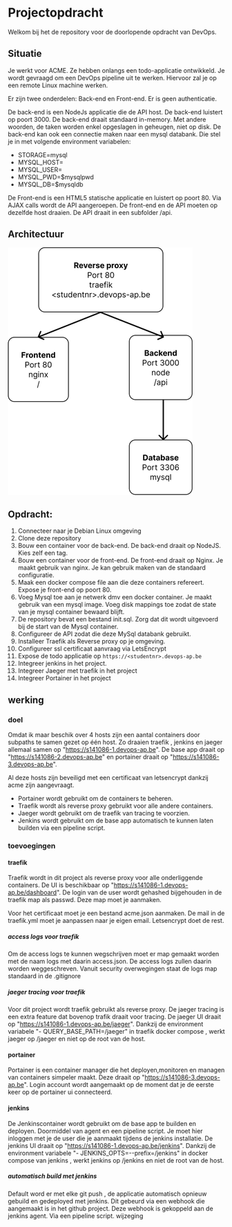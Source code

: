 # Projectopdracht

Welkom bij het de repository voor de doorlopende opdracht van DevOps. 

## Situatie

Je werkt voor ACME. Ze hebben onlangs een todo-applicatie ontwikkeld. 
Je wordt gevraagd om een DevOps pipeline uit te werken. Hiervoor zal je op een remote Linux machine werken.

Er zijn twee onderdelen: Back-end en Front-end. Er is geen authenticatie.

De back-end is een NodeJs applicatie die de API host. De back-end luistert op poort 3000. 
De back-end draait standaard in-memory. Met andere woorden, de taken worden enkel opgeslagen in geheugen, niet op disk. 
De back-end kan ook een connectie maken naar een mysql databank. Die stel je in met volgende environment variabelen:

* STORAGE=mysql
* MYSQL_HOST=<hostname>
* MYSQL_USER=<username>
* MYSQL_PWD=$mysqlpwd 
* MYSQL_DB=$mysqldb

De Front-end is een HTML5 statische applicatie en luistert op poort 80. 
Via AJAX calls wordt de API aangeroepen. De front-end en de API moeten op dezelfde host draaien. 
De API draait in een subfolder /api.

## Architectuur

![Architectuur](./architectuur.png)

## Opdracht:

1. Connecteer naar je Debian Linux omgeving
1. Clone deze repository
1. Bouw een container voor de back-end. De back-end draait op NodeJS. Kies zelf een tag.
1. Bouw een container voor de front-end. De front-end draait op Nginx. Je maakt gebruik van nginx. Je kan gebruik maken van de standaard configuratie.
1. Maak een docker compose file aan die deze containers refereert. Expose je front-end op poort 80.
1. Voeg Mysql toe aan je netwerk dmv een docker container. Je maakt gebruik van een mysql image. Voeg disk mappings toe zodat de state van je mysql container bewaard blijft.
1. De repository bevat een bestand init.sql. Zorg dat dit wordt uitgevoerd bij de start van de Mysql container. 
1. Configureer de API zodat die deze MySql databank gebruikt.
1. Installeer Traefik als Reverse proxy op je omgeving.
1. Configureer ssl certificaat aanvraag via LetsEncrypt
1. Expose de todo applicatie op ```https://<studentnr>.devops-ap.be```
1. Integreer jenkins in het project.
1. Integreer Jaeger met traefik in het project
1. Integreer Portainer in het project

## werking
### doel
Omdat ik maar beschik over 4 hosts zijn een aantal containers door subpaths te samen gezet op één host. Zo draaien traefik , jenkins en jaeger allemaal samen op "https://s141086-1.devops-ap.be". De base app draait op "https://s141086-2.devops-ap.be" en portainer draait op "https://s141086-3.devops-ap.be". 

Al deze hosts zijn beveiligd met een certificaat van letsencrypt dankzij acme zijn aangevraagt. 
- Portainer wordt gebruikt om de containers te beheren. 
- Traefik wordt als reverse proxy gebruikt voor alle andere containers. 
- Jaeger wordt gebruikt om de traefik van tracing te voorzien. 
- Jenkins wordt gebruikt om de base app automatisch te kunnen laten builden via een pipeline script. 

### toevoegingen
#### traefik
Traefik wordt in dit project als reverse proxy voor alle onderliggende containers. De UI is beschikbaar op "https://s141086-1.devops-ap.be/dashboard". De login van de user wordt gehashed bijgehouden in de traefik map als passwd. Deze map moet je aanmaken. 

Voor het certificaat moet je een bestand acme.json aanmaken. De mail in de traefik.yml moet je aanpassen naar je eigen email. Letsencrypt doet de rest. 

##### access logs voor traefik
Om de access logs te kunnen wegschrijven moet er map gemaakt worden met de naam logs met daarin access.json. De access logs zullen daarin worden weggeschreven. Vanuit security overwegingen staat de logs map standaard in de .gitignore

##### jaeger tracing voor traefik
Voor dit project wordt traefik gebruikt als reverse proxy. De jaeger tracing is een extra feature dat bovenop trafik draait voor tracing. De jaeger UI draait op "https://s141086-1.devops-ap.be/jaeger". Dankzij de environment variabele "- QUERY_BASE_PATH=/jaeger" in traefik docker compose , werkt jaeger op /jaeger en niet op de root van de host.

#### portainer
Portainer is een container manager die het deployen,monitoren en managen van containers simpeler maakt. Deze draait op "https://s141086-3.devops-ap.be". Login account wordt aangemaakt op de moment dat je de eerste keer op de portainer ui connecteerd.

#### jenkins
De Jenkinscontainer wordt gebruikt om de base app te builden en deployen. Doormiddel van agent en een pipeline script. Je moet hier inloggen met je de user die je aanmaakt tijdens de jenkins installatie. De jenkins UI draait op "https://s141086-1.devops-ap.be/jenkins". Dankzij de environment variabele "- JENKINS_OPTS=--prefix=/jenkins" in docker compose van jenkins , werkt jenkins op /jenkins en niet de root van de host.

##### automatisch build met jenkins
Default word er met elke git push , de applicatie automatisch opnieuw gebuild en gedeployed met jenkins. Dit gebeurd via een webhook die aangemaakt is in het github project. Deze webhook is gekoppeld aan de jenkins agent. Via een pipeline script. 
wijzeging